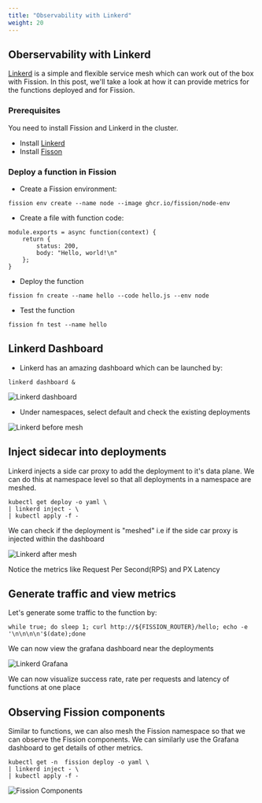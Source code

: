 ```yaml
---
title: "Observability with Linkerd"
weight: 20
---
```


## Oberservability with Linkerd

[Linkerd](https://linkerd.io) is a simple and flexible service mesh which can work out of the box with Fission. 
In this post, we'll take a look at how it can provide metrics for the functions deployed and for Fission.

### Prerequisites

You need to install Fission and Linkerd in the cluster. 

- Install [Linkerd](https://linkerd.io/2/getting-started/)
- Install [Fisson](/docs/installation/)

### Deploy a function in Fission

- Create a Fission environment:

```
fission env create --name node --image ghcr.io/fission/node-env
```

- Create a file with function code:

```
module.exports = async function(context) {
    return {
        status: 200,
        body: "Hello, world!\n"
    };
}

```

- Deploy the function 

```
fission fn create --name hello --code hello.js --env node
```

- Test the function

```
fission fn test --name hello
```

## Linkerd Dashboard
- Linkerd has an amazing dashboard which can be launched by:

```
linkerd dashboard &
```

![Linkerd dashboard](../assets/linkerd-dashboard.png)

- Under namespaces, select default and check the existing deployments

![Linkerd before mesh](../assets/linkerd-before.png)


## Inject sidecar into deployments

Linkerd injects a side car proxy to add the deployment to it's data plane. We can do this at namespace level so that all deployments in a namespace are meshed.

```
kubectl get deploy -o yaml \
| linkerd inject - \
| kubectl apply -f -
```

We can check if the deployment is "meshed" i.e if the side car proxy is injected within the dashboard

![Linkerd after mesh](../assets/linkerd-after.png)

Notice the metrics like Request Per Second(RPS) and PX Latency

## Generate traffic and view metrics

Let's generate some traffic to the function by:

```
while true; do sleep 1; curl http://${FISSION_ROUTER}/hello; echo -e '\n\n\n\n'$(date);done 

```
We can now view the grafana dashboard near the deployments

![Linkerd Grafana](../assets/linkerd-grafana.png)

We can now visualize success rate, rate per requests and latency of functions at one place


## Observing Fission components

Similar to functions, we can also mesh the Fission namespace so that we can observe the Fission components. We can similarly use the Grafana dashboard to get details of other metrics.

```
kubectl get -n  fission deploy -o yaml \
| linkerd inject - \
| kubectl apply -f -
```

![Fission Components](../assets/fission-linkerd.png)
